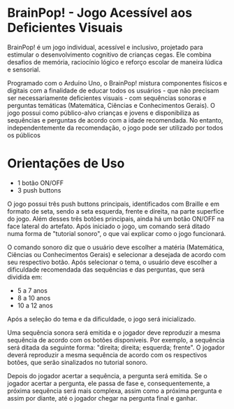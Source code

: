 # BrainPop! - Jogo Acessível aos Deficientes Visuais
BrainPop! é um jogo individual, acessível e inclusivo, projetado para estimular o desenvolvimento cognitivo de crianças cegas. Ele combina desafios de memória, raciocínio lógico e reforço escolar de maneira lúdica e sensorial.

Programado com o Arduíno Uno, o BrainPop! mistura componentes físicos e digitais com a finalidade de educar todos
os usuários - que não precisam ser necessariamente deficientes visuais - com sequências sonoras e perguntas temáticas
(Matemática, Ciências e Conhecimentos Gerais). O jogo possui como público-alvo crianças e jovens e disponibiliza
as sequências e perguntas de acordo com a idade recomendada. No entanto, independentemente da recomendação, o jogo
pode ser utilizado por todos os públicos

# Orientações de Uso
* 1 botão ON/OFF
* 3 push buttons

O jogo possui três push buttons principais, identificados com Braille e em  formato de seta, sendo a seta esquerda, frente e direita, na parte superfíce do jogo. Além desses três
botões principais, ainda há um botão ON/OFF na face lateral do artefato. Após iniciado o jogo, um comando será ditado numa forma de 
"tutorial sonoro", o que vai explicar como o jogo funcionará.

O comando sonoro diz que o usuário deve escolher a matéria (Matemática, Ciências ou Conhecimentos Gerais) e selecionar a desejada de acordo 
com seu respectivo botão. Após selecionar o tema, o usuário deve escolher a dificuldade recomendada das sequências e das perguntas, que será dividida em:
* 5 a 7 anos
* 8 a 10 anos
* 10 a 12 anos

Após a seleção do tema e da dificuldade, o jogo será inicializado.

Uma sequência sonora será emitida e o jogador deve reproduzir a mesma sequência de acordo com os botões disponíveis. Por exemplo, a sequência será ditada 
da seguinte forma: "direita; direita; esquerda; frente". O jogador deverá reproduzir a mesma sequência de acordo com os respectivos botões, que serão sinalizados 
no tutorial sonoro.

Depois do jogador acertar a sequência, a pergunta será emitida. Se o jogador acertar a pergunta, ele passa de fase e, consequentemente, a próxima sequência será 
mais complexa, assim como a próxima pergunta e assim por diante, até o jogador chegar na pergunta final e ganhar. 



